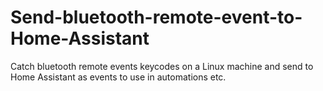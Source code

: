 # Send-bluetooth-remote-event-to-Home-Assistant
Catch bluetooth remote events keycodes on a Linux machine and send to Home Assistant as events
to use in automations etc.

